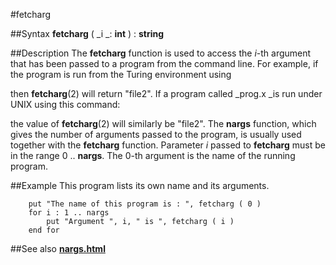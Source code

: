
#fetcharg

##Syntax
**fetcharg** ( _i _: **int** ) : **string**



##Description
The **fetcharg** function is used to access the _i_-th argument that has been passed to a program from the command line. For example, if the program is run from the Turing environment using



then **fetcharg**(2) will return "file2". If a program called _prog.x _is run under UNIX using this command:



the value of **fetcharg**(2) will similarly be "file2".
The **nargs** function, which gives the number of arguments passed to the program, is usually used together with the **fetcharg** function. Parameter _i_ passed to **fetcharg** must be in the range 0 .. **nargs**.
The 0-th argument is the name of the running program.



##Example
This program lists its own name and its arguments.


        put "The name of this program is : ", fetcharg ( 0 )
        for i : 1 .. nargs
            put "Argument ", i, " is ", fetcharg ( i )
        end for
##See also
**[nargs.html](nargs)**


